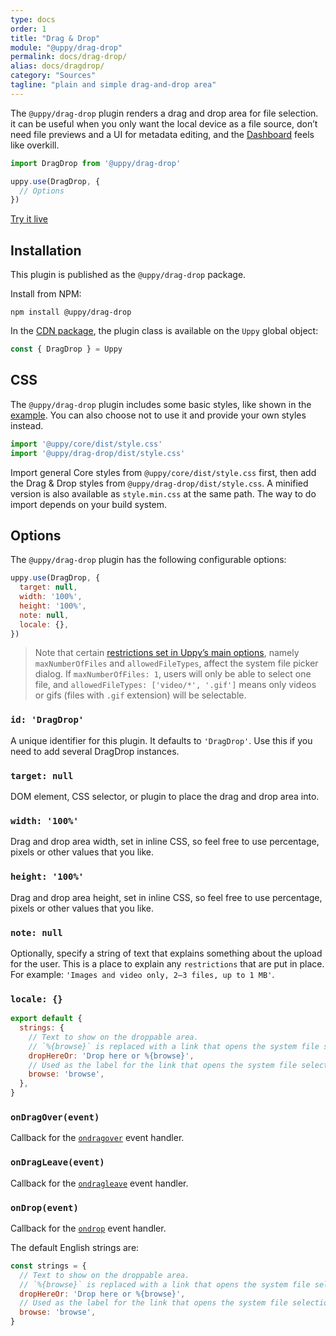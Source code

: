 ```yaml
---
type: docs
order: 1
title: "Drag & Drop"
module: "@uppy/drag-drop"
permalink: docs/drag-drop/
alias: docs/dragdrop/
category: "Sources"
tagline: "plain and simple drag-and-drop area"
---
```


The `@uppy/drag-drop` plugin renders a drag and drop area for file selection. it can be useful when you only want the local device as a file source, don’t need file previews and a UI for metadata editing, and the [Dashboard](/docs/dashboard/) feels like overkill.

```js
import DragDrop from '@uppy/drag-drop'

uppy.use(DragDrop, {
  // Options
})
```

<a class="TryButton" href="/examples/dragdrop/">Try it live</a>

## Installation

This plugin is published as the `@uppy/drag-drop` package.

Install from NPM:

```shell
npm install @uppy/drag-drop
```

In the [CDN package](/docs/#With-a-script-tag), the plugin class is available on the `Uppy` global object:

```js
const { DragDrop } = Uppy
```

## CSS

The `@uppy/drag-drop` plugin includes some basic styles, like shown in the [example](/examples/dragdrop). You can also choose not to use it and provide your own styles instead.

```js
import '@uppy/core/dist/style.css'
import '@uppy/drag-drop/dist/style.css'
```

Import general Core styles from `@uppy/core/dist/style.css` first, then add the Drag & Drop styles from `@uppy/drag-drop/dist/style.css`. A minified version is also available as `style.min.css` at the same path. The way to do import depends on your build system.

## Options

The `@uppy/drag-drop` plugin has the following configurable options:

```js
uppy.use(DragDrop, {
  target: null,
  width: '100%',
  height: '100%',
  note: null,
  locale: {},
})
```

> Note that certain [restrictions set in Uppy’s main options](/docs/uppy#restrictions), namely `maxNumberOfFiles` and `allowedFileTypes`, affect the system file picker dialog. If `maxNumberOfFiles: 1`, users will only be able to select one file, and `allowedFileTypes: ['video/*', '.gif']` means only videos or gifs (files with `.gif` extension) will be selectable.

### `id: 'DragDrop'`

A unique identifier for this plugin. It defaults to `'DragDrop'`. Use this if you need to add several DragDrop instances.

### `target: null`

DOM element, CSS selector, or plugin to place the drag and drop area into.

### `width: '100%'`

Drag and drop area width, set in inline CSS, so feel free to use percentage, pixels or other values that you like.

### `height: '100%'`

Drag and drop area height, set in inline CSS, so feel free to use percentage, pixels or other values that you like.

### `note: null`

Optionally, specify a string of text that explains something about the upload for the user. This is a place to explain any `restrictions` that are put in place. For example: `'Images and video only, 2–3 files, up to 1 MB'`.

### `locale: {}`

<!-- eslint-disable no-restricted-globals, no-multiple-empty-lines -->

```js
export default {
  strings: {
    // Text to show on the droppable area.
    // `%{browse}` is replaced with a link that opens the system file selection dialog.
    dropHereOr: 'Drop here or %{browse}',
    // Used as the label for the link that opens the system file selection dialog.
    browse: 'browse',
  },
}

```

### `onDragOver(event)`

Callback for the [`ondragover`][ondragover] event handler.

### `onDragLeave(event)`

Callback for the [`ondragleave`][ondragleave] event handler.

### `onDrop(event)`

Callback for the [`ondrop`][ondrop] event handler.

The default English strings are:

```js
const strings = {
  // Text to show on the droppable area.
  // `%{browse}` is replaced with a link that opens the system file selection dialog.
  dropHereOr: 'Drop here or %{browse}',
  // Used as the label for the link that opens the system file selection dialog.
  browse: 'browse',
}
```

<!-- definitions -->

[ondragover]: https://developer.mozilla.org/en-US/docs/Web/API/GlobalEventHandlers/ondragover

[ondragleave]: https://developer.mozilla.org/en-US/docs/Web/API/GlobalEventHandlers/ondragleave

[ondrop]: https://developer.mozilla.org/en-US/docs/Web/API/GlobalEventHandlers/ondrop
